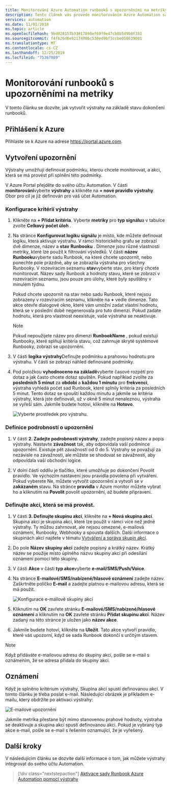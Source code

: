 ```yaml
---
title: Monitorování Azure Automation runbooků s upozorněními na metriky
description: Tento článek vás provede monitorováním Azure Automation sad Runbook založených na metrikách.
services: automation
ms.date: 11/01/2018
ms.topic: article
ms.openlocfilehash: 9bd028157b33817898ef69f9e47cb8b5d9b8f381
ms.sourcegitcommit: f4f626d6e92174086c530ed9bf3ccbe058639081
ms.translationtype: MT
ms.contentlocale: cs-CZ
ms.lasthandoff: 12/25/2019
ms.locfileid: "75367089"
---
```

# <a name="monitoring-runbooks-with-metric-alerts"></a>Monitorování runbooků s upozorněními na metriky

V tomto článku se dozvíte, jak vytvořit výstrahy na základě stavu dokončení runbooků.

## <a name="sign-in-to-azure"></a>Přihlášení k Azure

Přihlaste se k Azure na adrese https://portal.azure.com.

## <a name="create-alert"></a>Vytvoření upozornění

Výstrahy umožňují definovat podmínku, kterou chcete monitorovat, a akci, která se má provést při splnění této podmínky.

V Azure Portal přejděte do svého účtu Automation. V části **monitorování**vyberte **výstrahy** a klikněte na **+ nové pravidlo výstrahy**. Obor pro cíl je již definován pro váš účet Automation.

### <a name="configure-alert-criteria"></a>Konfigurace kritérií výstrahy

1. Klikněte na **+ Přidat kritéria**. Vyberte **metriky** pro **typ signálu**a v tabulce zvolte **Celkový počet úloh** .

2. Na stránce **Konfigurovat logiku signálu** je místo, kde můžete definovat logiku, která aktivuje výstrahu. V rámci historického grafu se zobrazí dvě dimenze, název a **stav** **Runbooku** . Dimenze jsou různé vlastnosti metriky, které lze použít k filtrování výsledků. V části **název Runbooku**vyberte sadu Runbook, na které chcete upozornit, nebo ponechte pole prázdné, aby se zobrazila výstraha pro všechny Runbooky. V rozevíracím seznamu **stav**vyberte stav, pro který chcete monitorovat. Název sady Runbook a hodnoty stavu, které se zobrazí v rozevíracím seznamu, jsou pouze pro úlohy, které byly spuštěny v minulém týdnu.

   Pokud chcete upozornit na stav nebo sadu Runbook, které nejsou zobrazeny v rozevíracím seznamu, klikněte na **\+** vedle dimenze. Tato akce otevře dialogové okno, které vám umožní zadat vlastní hodnotu, která se v poslední době negenerovala pro tuto dimenzi. Pokud zadáte hodnotu, která pro vlastnost neexistuje, vaše výstraha se neaktivuje.

   > [!NOTE]
   > Pokud nepoužijete název pro dimenzi **RunbookName** , pokud existují Runbooky, které splňují kritéria stavu, což zahrnuje skryté systémové Runbooky, zobrazí se upozornění.

3. V části **logika výstrahy**Definujte podmínku a prahovou hodnotu pro výstrahu. V části se zobrazí náhled definované podmínky.

4. Pod položkou **vyhodnoceno na základě**vyberte časové rozpětí pro dotaz a jak často chcete dotaz spuštěn. Pokud například zvolíte za **posledních 5 minut** za **období** a **každou 1 minutu** pro **frekvenci**, výstraha vyhledá počet sad Runbook, které splnily kritéria za posledních 5 minut. Tento dotaz se spouští každou minutu a jakmile se kritéria výstrahy, která jste definovali, už v okně 5 minut nenaleznou, výstraha se vyřeší sám. Jakmile budete hotovi, klikněte na **Hotovo**.

   ![Vyberte prostředek pro výstrahu.](./media/automation-alert-activity-log/configure-signal-logic.png)

### <a name="define-alert-details"></a>Definice podrobností o upozornění

1. V části **2. Zadejte podrobnosti výstrahy**, zadejte popisný název a popis výstrahy. Nastavte **závažnost** tak, aby odpovídala vaší podmínce upozornění. Existuje pět závažností od 0 do 5. Výstrahy se považují za nezávisle na závažnosti, ale můžete se shodovat se závažností, aby odpovídala vaší obchodní logice.

1. V dolní části oddílu je tlačítko, které umožňuje po dokončení Povolit pravidlo. Ve výchozím nastavení jsou pravidla povolena při vytváření. Pokud vyberete Ne, můžete vytvořit upozornění a vytvoří se v **zakázaném** stavu. Na stránce **pravidla** v Azure monitor můžete vybrat ho a kliknutím na **Povolit** povolit upozornění, až budete připraveni.

### <a name="define-the-action-to-take"></a>Definujte akci, která se má provést.

1. V části **3. Definujte skupinu akcí**, klikněte na **+ Nová skupina akcí**. Skupina akcí je skupina akcí, které lze použít v rámci více než jedné výstrahy. Ty můžou zahrnovat, ale nejsou omezené, e-mailová oznámení, Runbooky, Webhooky a spousta dalších. Další informace o skupinách akcí najdete v tématu [Vytváření a správa skupin akcí](../azure-monitor/platform/action-groups.md).

1. Do pole **Název skupiny akcí** zadejte popisný a krátký název. Krátký název se použije místo úplného názvu skupiny akcí při odesílání oznámení pomocí této skupiny.

1. V části **Akce** v části **typ akce**vyberte **e-mail/SMS/Push/Voice**.

1. Na stránce **E-mailové/SMS/nabízené/hlasové oznámení** zadejte název. Zaškrtněte políčko **E-mail** a zadejte platnou e-mailovou adresu, která se má použít.

   ![Konfigurace e-mailové skupiny akcí](./media/automation-alert-activity-log/add-action-group.png)

1. Kliknutím na **OK** zavřete stránku **E-mailové/SMS/nabízené/hlasové oznámení** a kliknutím na **OK** zavřete stránku **Přidat skupinu akcí**. Název zadaný na této stránce je uložen jako **název akce**.

1. Jakmile budete hotovi, klikněte na **Uložit**. Tato akce vytvoří pravidlo, které vás upozorní, když se sada Runbook dokončí s určitým stavem.

> [!NOTE]
> Když přidáváte e-mailovou adresu do skupiny akcí, pošle se e-mail s oznámením, že se adresa přidala do skupiny akcí.

## <a name="notification"></a>Oznámení

Když je splněno kritérium výstrahy, Skupina akcí spustí definovanou akci. V tomto článku je třeba poslat e-mail. Následující obrázek je příkladem e-mailu, který obdržíte po aktivaci výstrahy:

![E-mailové upozornění](./media/automation-alert-activity-log/alert-email.png)

Jakmile metrika přestane být mimo stanovenou prahové hodnoty, výstraha se deaktivuje a skupina akcí spustí definovanou akci. Pokud je vybraný typ akce e-mail, pošle se e-mail s řešením oznamující, že je vyřešený.

## <a name="next-steps"></a>Další kroky

V následujícím článku se dozvíte další informace o tom, jak můžete výstrahy integrovat do svého účtu Automation.

> [!div class="nextstepaction"]
> [Aktivace sady Runbook Azure Automation pomocí výstrahy](automation-create-alert-triggered-runbook.md)
